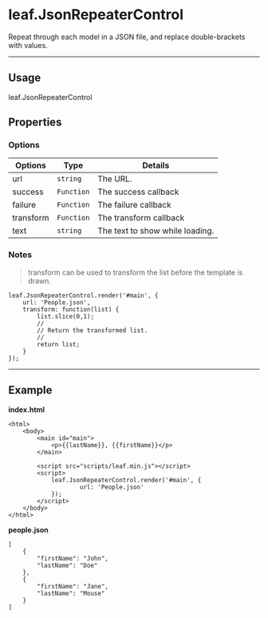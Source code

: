 # leaf.JsonRepeaterControl

Repeat through each model in a JSON file, and replace double-brackets with values.

----------------------------------------------------------------------

## Usage

leaf.JsonRepeaterControl

## Properties

### Options

| Options         | Type          | Details                          |
| --------------- | ------------- | -------------------------------- |
| url             | `string`      | The URL.                         |
| success         | `Function`    | The success callback             |
| failure         | `Function`    | The failure callback             |
| transform       | `Function`    | The transform callback           |
| text            | `string`      | The text to show while loading.  |

### Notes

> transform can be used to transform the list before the template is drawn.

    leaf.JsonRepeaterControl.render('#main', {
        url: 'People.json',
        transform: function(list) {
        	list.slice(0,1);
        	//
        	// Return the transformed list.
        	//
        	return list;
        }
    });

----------------------------------------------------------------------

## Example

**index.html**

	<html>
		<body>
        	<main id="main">
            	<p>{{lastName}}, {{firstName}}</p>
        	</main>

			<script src="scripts/leaf.min.js"></script>
			<script>
	            leaf.JsonRepeaterControl.render('#main', {
	                    url: 'People.json'
	            });
			</script>
		</body>
	</html>

**people.json**

	[
		{
			"firstName": "John",
			"lastName": "Doe"
		},
		{
			"firstName": "Jane",
			"lastName": "Mouse"
		}
	]
